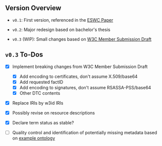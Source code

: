 ## Version Overview

- `v0.1`: First version, referenced in the [ESWC Paper](https://doi.org/10.1007/978-3-030-77385-4_16)

- `v0.2`: Major redesign based on bachelor's thesis

- `v0.3` (WIP): Small changes based on [W3C Member Submission Draft](https://git.rwth-aachen.de/i5/factdag/reshare-w3c-member-submission)

## `v0.3` To-Dos

- [x] Implement breaking changes from W3C Member Submission Draft

  - [x] Add encoding to certificates, don't assume X.509/base64
  - [x] Add requested factID
  - [x] Add encoding to signatures, don't assume RSASSA-PSS/base64
  - [x] Other DTC contents

- [x] Replace IRIs by w3id IRIs

- [x] Possibly revise on resource descriptions

- [x] Declare term status as stable?

- [ ] Quality control and identification of potentially missing metadata based on [example ontology](https://w3id.org/example)
